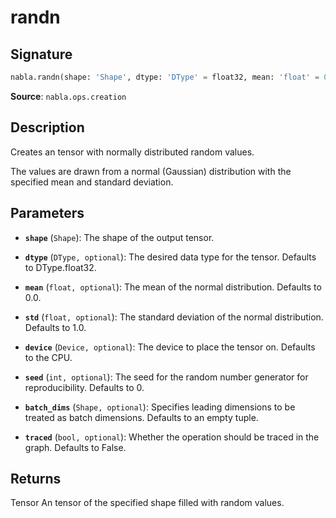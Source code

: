 # randn

## Signature

```python
nabla.randn(shape: 'Shape', dtype: 'DType' = float32, mean: 'float' = 0.0, std: 'float' = 1.0, device: 'Device' = Device(type=cpu,id=0), seed: 'int' = 0, batch_dims: 'Shape' = (), traced: 'bool' = False) -> 'Tensor'
```

**Source**: `nabla.ops.creation`

## Description

Creates an tensor with normally distributed random values.

The values are drawn from a normal (Gaussian) distribution with the
specified mean and standard deviation.

## Parameters

- **`shape`** (`Shape`): The shape of the output tensor.

- **`dtype`** (`DType, optional`): The desired data type for the tensor. Defaults to DType.float32.

- **`mean`** (`float, optional`): The mean of the normal distribution. Defaults to 0.0.

- **`std`** (`float, optional`): The standard deviation of the normal distribution. Defaults to 1.0.

- **`device`** (`Device, optional`): The device to place the tensor on. Defaults to the CPU.

- **`seed`** (`int, optional`): The seed for the random number generator for reproducibility. Defaults to 0.

- **`batch_dims`** (`Shape, optional`): Specifies leading dimensions to be treated as batch dimensions. Defaults to an empty tuple.

- **`traced`** (`bool, optional`): Whether the operation should be traced in the graph. Defaults to False.

## Returns

Tensor
    An tensor of the specified shape filled with random values.

